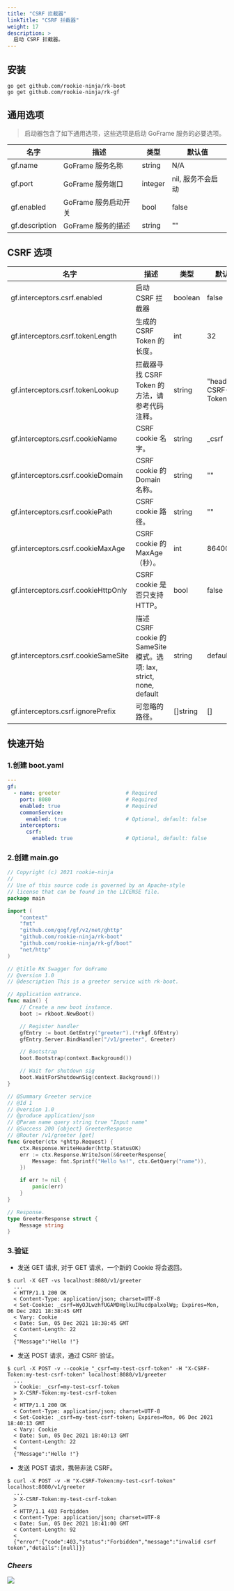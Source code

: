 ```yaml
---
title: "CSRF 拦截器"
linkTitle: "CSRF 拦截器"
weight: 17
description: >
  启动 CSRF 拦截器。
---
```


## 安装
```shell script
go get github.com/rookie-ninja/rk-boot
go get github.com/rookie-ninja/rk-gf
```

## 通用选项
> 启动器包含了如下通用选项，这些选项是启动 GoFrame 服务的必要选项。

| 名字 | 描述 | 类型 | 默认值 |
| ------ | ------ | ------ | ------ |
| gf.name | GoFrame 服务名称 | string | N/A |
| gf.port | GoFrame 服务端口 | integer | nil, 服务不会启动 |
| gf.enabled | GoFrame 服务启动开关 | bool | false |
| gf.description | GoFrame 服务的描述 | string | "" |

## CSRF 选项
| 名字 | 描述 | 类型 | 默认值 |
| ------ | ------ | ------ | ------ |
| gf.interceptors.csrf.enabled | 启动 CSRF 拦截器 | boolean | false |
| gf.interceptors.csrf.tokenLength | 生成的 CSRF Token 的长度。 | int | 32 |
| gf.interceptors.csrf.tokenLookup | 拦截器寻找 CSRF Token 的方法，请参考代码注释。| string | "header:X-CSRF-Token" |
| gf.interceptors.csrf.cookieName | CSRF cookie 名字。 | string | _csrf |
| gf.interceptors.csrf.cookieDomain | CSRF cookie 的 Domain 名称。 | string | "" |
| gf.interceptors.csrf.cookiePath | CSRF cookie 路径。 | string | "" |
| gf.interceptors.csrf.cookieMaxAge | CSRF cookie 的 MaxAge（秒）。 | int | 86400 |
| gf.interceptors.csrf.cookieHttpOnly | CSRF cookie 是否只支持 HTTP。 | bool | false |
| gf.interceptors.csrf.cookieSameSite | 描述 CSRF cookie 的 SameSite 模式。选项: lax, strict, none, default | string | default |
| gf.interceptors.csrf.ignorePrefix | 可忽略的路径。 | []string | [] |

## 快速开始
### 1.创建 boot.yaml
```yaml
---
gf:
  - name: greeter                     # Required
    port: 8080                        # Required
    enabled: true                     # Required
    commonService:
      enabled: true                   # Optional, default: false
    interceptors:
      csrf:
        enabled: true                 # Optional, default: false
```

### 2.创建 main.go
```go
// Copyright (c) 2021 rookie-ninja
//
// Use of this source code is governed by an Apache-style
// license that can be found in the LICENSE file.
package main

import (
	"context"
	"fmt"
	"github.com/gogf/gf/v2/net/ghttp"
	"github.com/rookie-ninja/rk-boot"
	"github.com/rookie-ninja/rk-gf/boot"
	"net/http"
)

// @title RK Swagger for GoFrame
// @version 1.0
// @description This is a greeter service with rk-boot.

// Application entrance.
func main() {
	// Create a new boot instance.
	boot := rkboot.NewBoot()

	// Register handler
	gfEntry := boot.GetEntry("greeter").(*rkgf.GfEntry)
	gfEntry.Server.BindHandler("/v1/greeter", Greeter)

	// Bootstrap
	boot.Bootstrap(context.Background())

	// Wait for shutdown sig
	boot.WaitForShutdownSig(context.Background())
}

// @Summary Greeter service
// @Id 1
// @version 1.0
// @produce application/json
// @Param name query string true "Input name"
// @Success 200 {object} GreeterResponse
// @Router /v1/greeter [get]
func Greeter(ctx *ghttp.Request) {
	ctx.Response.WriteHeader(http.StatusOK)
	err := ctx.Response.WriteJson(&GreeterResponse{
		Message: fmt.Sprintf("Hello %s!", ctx.GetQuery("name")),
	})

	if err != nil {
		panic(err)
	}
}

// Response.
type GreeterResponse struct {
	Message string
}
```

### 3.验证
- 发送 GET 请求, 对于 GET 请求，一个新的 Cookie 将会返回。

```shell script
$ curl -X GET -vs localhost:8080/v1/greeter
  ...
  < HTTP/1.1 200 OK
  < Content-Type: application/json; charset=UTF-8
  < Set-Cookie: _csrf=WyOJLwzhfUGAMDHglkuIRucdpalxolWg; Expires=Mon, 06 Dec 2021 18:38:45 GMT
  < Vary: Cookie
  < Date: Sun, 05 Dec 2021 18:38:45 GMT
  < Content-Length: 22
  <
  {"Message":"Hello !"}
```

- 发送 POST 请求，通过 CSRF 验证。

```shell script
$ curl -X POST -v --cookie "_csrf=my-test-csrf-token" -H "X-CSRF-Token:my-test-csrf-token" localhost:8080/v1/greeter
  ...
  > Cookie: _csrf=my-test-csrf-token
  > X-CSRF-Token:my-test-csrf-token
  >
  < HTTP/1.1 200 OK
  < Content-Type: application/json; charset=UTF-8
  < Set-Cookie: _csrf=my-test-csrf-token; Expires=Mon, 06 Dec 2021 18:40:13 GMT
  < Vary: Cookie
  < Date: Sun, 05 Dec 2021 18:40:13 GMT
  < Content-Length: 22
  <
  {"Message":"Hello !"}
```

- 发送 POST 请求，携带非法 CSRF。

```shell script
$ curl -X POST -v -H "X-CSRF-Token:my-test-csrf-token" localhost:8080/v1/greeter
  ...
  > X-CSRF-Token:my-test-csrf-token
  >
  < HTTP/1.1 403 Forbidden
  < Content-Type: application/json; charset=UTF-8
  < Date: Sun, 05 Dec 2021 18:41:00 GMT
  < Content-Length: 92
  <
  {"error":{"code":403,"status":"Forbidden","message":"invalid csrf token","details":[null]}}
```

### _**Cheers**_
![](/bootstrapper/user-guide/cheers.png)